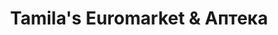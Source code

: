 ---
title: "Tamila's Euromarket & Аптека"
url: /vancouver/tamilas-euromarket-and-apteka/
shop: convenience
---